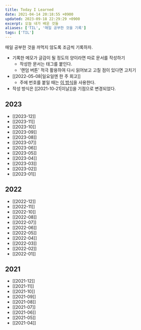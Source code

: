 ```yaml
---
title: Today I Learned
date: 2021-04-14 20:18:55 +0900
updated: 2023-09-18 22:29:29 +0900
excerpt: 오늘 내가 배운 것들
aliases: ['TIL', '매일 공부한 것을 기록']
tags: ['TIL']
---
```


매일 공부한 것을 까먹지 않도록 조금씩 기록하자.

- 기록한 메모가 글감이 될 정도의 양이라면 따로 문서를 작성하기
  - 작성한 문서는 태그를 붙인다.
  - '랜덤 버튼' 적극 활용하여 다시 읽어보고 고칠 점이 있다면 고치기
- [[2022-05-08|일요일엔 한 주 회고]]
  - 주에 번호를 붙일 때는 [이 방식](https://www.epochconverter.com/weeks/2022)을 사용한다.
- 작성 방식은 [[2021-10-21|이날]]을 기점으로 변경되었다.

## 2023

- [[2023-12]]
- [[2023-11]]
- [[2023-10]]
- [[2023-09]]
- [[2023-08]]
- [[2023-07]]
- [[2023-06]]
- [[2023-05]]
- [[2023-04]]
- [[2023-03]]
- [[2023-02]]
- [[2023-01]]

## 2022

- [[2022-12]]
- [[2022-11]]
- [[2022-10]]
- [[2022-08]]
- [[2022-07]]
- [[2022-06]]
- [[2022-05]]
- [[2022-04]]
- [[2022-03]]
- [[2022-02]]
- [[2022-01]]

## 2021

- [[2021-12]]
- [[2021-11]]
- [[2021-10]]
- [[2021-09]]
- [[2021-08]]
- [[2021-07]]
- [[2021-06]]
- [[2021-05]]
- [[2021-04]]

